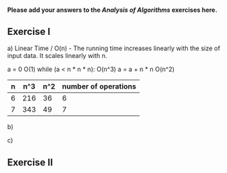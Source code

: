 #### Please add your answers to the ***Analysis of  Algorithms*** exercises here.

## Exercise I

a) Linear Time / O(n) - The running time increases linearly with the size of input data. It scales linearly with n. 

a = 0                  O(1)
while (a < n * n * n): O(n^3)
  a = a + n * n        O(n^2)

| n  |   n^3  |    n^2  | number of operations |
|----|--------|---------|----------------------|
| 6  |   216  |   36    |  6                   |
| 7  |   343  |   49    |  7                   |



b)


c)

## Exercise II


